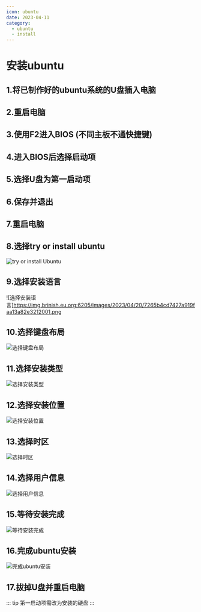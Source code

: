 ```yaml
---
icon: ubuntu
date: 2023-04-11
category:
  - ubuntu
  - install
---
```


# 安装ubuntu

## 1.将已制作好的ubuntu系统的U盘插入电脑

## 2.重启电脑

## 3.使用F2进入BIOS (不同主板不通快捷键)

## 4.进入BIOS后选择启动项

## 5.选择U盘为第一启动项

## 6.保存并退出

## 7.重启电脑

## 8.选择try or install ubuntu

![try or install Ubuntu](https://img.brinish.eu.org:6205/images/2023/04/20/62ac2d784d741f720826a594c779d3b3.png)

## 9.选择安装语言

![选择安装语言]https://img.brinish.eu.org:6205/images/2023/04/20/7265b4cd7427a919faa13a82e3212001.png

## 10.选择键盘布局

![选择键盘布局](https://img.brinish.eu.org:6205/images/2023/04/20/11ea3af18a9c0ca15e1c934d8954829c.png)

## 11.选择安装类型

![选择安装类型](https://img.brinish.eu.org:6205/images/2023/04/20/0505ed1330c079a115e8d55f4ecb1727.png)

## 12.选择安装位置

![选择安装位置](https://img.brinish.eu.org:6205/images/2023/04/20/f488cc2f59a72dc66db63493dffe6e31.png)

## 13.选择时区

![选择时区](https://img.brinish.eu.org:6205/images/2023/04/20/d27f1628191fbe86582419bdbea631d9.png)

## 14.选择用户信息

![选择用户信息](https://img.brinish.eu.org:6205/images/2023/04/20/36465895b31f6f36624e46ea61effb68.png)

## 15.等待安装完成

![等待安装完成](https://img.brinish.eu.org:6205/images/2023/04/20/4bdebc5030e94f438acffdd9204cc404.png)

## 16.完成ubuntu安装

![完成ubuntu安装](https://img.brinish.eu.org:6205/images/2023/04/20/700c14b6f8b02769bbe815a1c4faf52d.png)

## 17.拔掉U盘并重启电脑

::: tip
第一启动项需改为安装的硬盘
:::
<ArtPlayer src="https://pan.brinish.eu.org:6206/f/B1I8/ubuntu.mp4" />